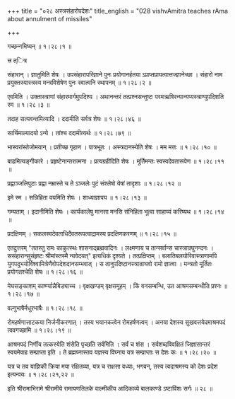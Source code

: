 +++
title = "०२८ अस्त्रसंहारोपदेशः"
title_english = "028 vishvAmitra teaches rAma about annulment of missiles"

+++


गच्छन्गमिष्यन्  ॥  १।२८।१  ॥   

त्त्र त्ित्र  

संहारान् । ज्ञातुमिति शेषः । उपसंहारापरिज्ञाने पुनः प्रयोगानर्हतया
ऽप्राप्तप्रायत्वात्तज्ज्ञानेच्छा । संहारो नाम प्रयुक्तस्यास्त्रस्य
मन्त्रविशेषेण पुनः स्वात्मनि स्थापनम्  ॥  १।२८।२  ॥   

  

एवमिति । उक्तास्त्राणां संहारमार्गमुपदिश्य । अथानन्तरं
तत्प्रश्नसन्तुष्टः परमऋषिरन्यान्यप्यस्त्राण्युपदिशति स्म  ॥  १।२८।३  ॥   

  

तदाह सत्यवन्तमित्यादि । ददामीति सर्वत्र शेषः  ॥  १।२८।४६  ॥   

  

सार्चिमाल्यादयो ऽन्ये । तांश्च ददामीत्यर्थः  ॥  १।२८।७९  ॥   

  

भास्वरांस्तेजोमयान् । प्रतीच्छ गृहाण । पात्रभूतः । अस्त्रदानस्येति शेषः
। मम मत्तः  ॥  १।२८।१०  ॥   

  

बाढमित्यङ्गीकारे । प्रहृष्टेनान्तरात्मना । प्रत्यग्रहीदिति शेषः ।
मूर्तिमन्तः स्वस्वदेवतारूपेण  ॥  १।२८।११  ॥   

  

प्रह्वाञ्जलिपुटाः प्रह्वा नम्रास्ते च ते ऽञ्जलेः पुटं संश्लेषो येषां
तादृशाः  ॥  १।२८।१२  ॥   

  

इमे स्म । सन्निहिता वयमिति शेषः । शाध्याज्ञापय  ॥  १।२८।१३  ॥   

  

गम्यताम् । इदानीमिति शेषः । कार्यकालेषु मानसा मनसि संनिहिता भूत्वा
साहाय्यं करिष्यथ  ॥  १।२८।१४  ॥   

  

प्रदक्षिणम् । सकलस्वदेवताधिदैवतरूपत्वाद्रामस्य प्रदक्षिणकरणम्  ॥  १।२८।१५
 ॥   

  

एतदुत्तरम् "ततस्तु रामः काकुत्स्थः शासनाद्ब्रह्मवादिनः । लक्ष्मणाय च
तान्सर्वान्स चास्त्रान्रघुनन्दनः । ससंहारान्सुसंहृष्टः श्रीमांस्तस्मै
न्यवेदयत्" इत्यधिकं दृश्यते । तत्प्रक्षिप्तम् । बलातिबलयोरिवास्त्राणामपि
युगपदुभयोर्विश्वामित्रेणैवोपदेशदानसम्भवात् । स तानुपदिष्टानस्त्रान्राघवो
रामो ज्ञात्वा । मन्त्रतो मूर्तितः प्रयोगतश्चेति शेषः  ॥  १।२८।१६  ॥   

  

मेघसङ्काशम् कार्ष्ण्यान्नैबिड्याच्च । वृक्षखण्डम् वृक्षसमूहम् । किं
वनसम्बन्धि, उत आश्रमसम्बन्धीति प्रश्नः  ॥  १।२८।१७  ॥   

  

वल्गुभाषैर्मधुरभाषैः  ॥  १।२८।१८  ॥   

  

रोमहर्षणात्ताटकया निर्जनीकरणात् । तस्य भयानकत्वेन रोमहर्षणत्वम् । अनया
देशस्य सुखवत्तयेदमाश्रमपदं त्ववगच्छामि  ॥  १।२८।१९  ॥   

  

आश्रमपदं निर्णीय तत्कस्येति शंसेति पृच्छति सर्वमिति । सर्वं च शंस ।
सर्वशब्दविवक्षितं जिज्ञासान्तरं स्वयमेवाह सम्प्राप्ता इति । ते
ब्रह्मघ्नास्तव यज्ञस्य विघ्नाय यत्र सम्प्राप्ताः स देशः कः  ॥  १।२८।२०
 ॥   

  

यत्र च तव याज्ञिकी क्रिया मया रक्षितव्या, यत्र च राक्षसा वध्याः, भगवन्,
तस्य त्वदाश्रमस्य को देशः प्रदेश इत्यन्वयः  ॥  १।२८।२१,२२  ॥   

  

इति श्रीरामाभिरामे श्रीरामीये रामायणतिलके वाल्मीकीय आदिकाव्ये बालकाण्डे
ऽष्टाविंशः सर्गः  ॥  २८  ॥   

  


